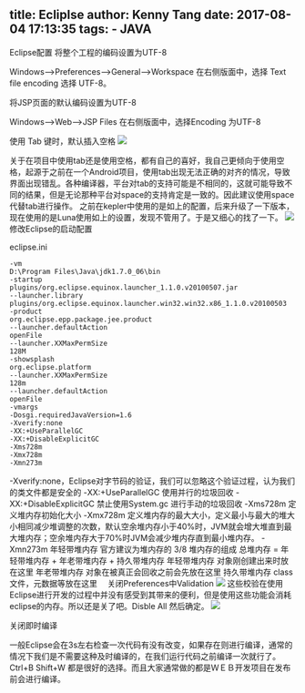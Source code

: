title: Ecliplse
author: Kenny Tang
date: 2017-08-04 17:13:35
tags:
	- JAVA
---
Eclipse配置
将整个工程的编码设置为UTF-8

Windows-->Preferences-->General-->Workspace 在右侧版面中，选择 Text file encoding 选择 UTF-8。

将JSP页面的默认编码设置为UTF-8

Windows-->Web-->JSP Files   在右侧版面中，选择Encoding 为UTF-8
<!-- more -->
使用 Tab 键时，默认插入空格
![](/images/1.png)

关于在项目中使用tab还是使用空格，都有自己的喜好，我自己更倾向于使用空格，起源于之前在一个Android项目，使用tab出现无法正确的对齐的情况，导致界面出现错乱。各种编译器，平台对tab的支持可能是不相同的，这就可能导致不同的结果，但是无论那种平台对space的支持肯定是一致的。因此建议使用space代替tab进行操作。
之前在kepler中使用的是如上的配置，后来升级了一下版本，现在使用的是Luna使用如上的设置，发现不管用了。于是又细心的找了一下。
![](/images/3.png)
修改Eclipse的启动配置

eclipse.ini
```
-vm  
D:\Program Files\Java\jdk1.7.0_06\bin  
-startup  
plugins/org.eclipse.equinox.launcher_1.1.0.v20100507.jar  
--launcher.library  
plugins/org.eclipse.equinox.launcher.win32.win32.x86_1.1.0.v20100503  
-product  
org.eclipse.epp.package.jee.product  
--launcher.defaultAction  
openFile  
--launcher.XXMaxPermSize  
128M  
-showsplash  
org.eclipse.platform  
--launcher.XXMaxPermSize  
128m  
--launcher.defaultAction  
openFile  
-vmargs  
-Dosgi.requiredJavaVersion=1.6  
-Xverify:none  
-XX:+UseParallelGC  
-XX:+DisableExplicitGC  
-Xms728m  
-Xmx728m  
-Xmn273m  
```

-Xverify:none，Eclipse对字节码的验证，我们可以忽略这个验证过程，认为我们的类文件都是安全的
-XX:+UseParallelGC  使用并行的垃圾回收
-XX:+DisableExplicitGC 禁止使用System.gc 进行手动的垃圾回收
-Xms728m                    定义堆内存初始化大小
-Xmx728m                   定义堆内存的最大大小，定义最小与最大的堆大小相同减少堆调整的次数，默认空余堆内存小于40%时，JVM就会增大堆直到最大堆内存；空余堆内存大于70%时JVM会减少堆内存直到最小堆内存。
-Xmn273m    年轻带堆内存 官方建议为堆内存的 3/8
堆内存的组成	总堆内存 = 年轻带堆内存 + 年老带堆内存 + 持久带堆内存
年轻带堆内存	对象刚创建出来时放在这里
年老带堆内存	对象在被真正会回收之前会先放在这里
持久带堆内存	class文件，元数据等放在这里
　关闭Preferences中Validation
![](/images/4.png)
这些校验在使用Eclipse进行开发的过程中并没有感受到其带来的便利，但是使用这些功能会消耗eclipse的内存。所以还是关了吧。Disble All 然后确定。
![](/images/5.png)

关闭即时编译

一般Eclipse会在3s左右检查一次代码有没有改变，如果存在则进行编译，通常的情况下我们是不需要这种及时编译的，在我们运行代码之前编译一次就行了。Ctrl+B Shift+W 都是很好的选择。而且大家通常做的都是ＷＥＢ开发项目在发布前会进行编译。